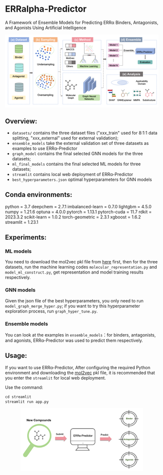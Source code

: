 # ERRalpha-Predictor
A Framework of Ensemble Models for Predicting ERRα Binders, Antagonists, and Agonists Using Artificial Intelligence

![](https://github.com/lxiongZ/ERRalpha-Predictor/blob/main/workflow.png)

## Overview:

- `datasets/` contains the three dataset files ("xxx_train" used for 8:1:1 data splitting, "xxx_external" used for external validation);
- `ensemble_models` take the external validation set of three datasets as examples to use ERRα-Predictor
- `graph_model` contains the final selected GNN models for the three datasets;
- `ml_final_models` contains the final selected ML models for three datasets;
- `streamlit` contains local web deployment of ERRα-Predictor
- `best_hyperparameters.json` optimal hyperparameters for GNN models

## Conda environments:

python = 3.7
deepchem = 2.7.1
imbalanced-learn = 0.7.0
lightgbm = 4.5.0
numpy = 1.21.6
optuna = 4.0.0
pytorch = 1.13.1
pytorch-cuda = 11.7
rdkit = 2023.3.2
scikit-learn = 1.0.2
torch-geometric = 2.3.1
xgboost = 1.6.2 
streamlit = 1.23.1

## Experiments:

### ML models

You need to download the mol2vec pkl file from [here](https://github.com/samoturk/mol2vec/blob/master/examples/models/model_300dim.pkl) first,
then for the three datasets, run the machine learning codes `molecular_representation.py` and `model_ml_construct.py`, get representation and model training results respectively.

### GNN models

Given the json file of the best hyperparameters, you only need to run `model_graph_merge_hyper.py`;
if you want to try this hyperparameter exploration process, run `graph_hyper_tune.py`.

### Ensemble models
You can look at the examples in `ensemble_models`：for binders, antagonists, and agonists, ERRα-Predictor was used to predict them respectively.

## Usage:
If you want to use ERRα-Predictor, After configuring the required Python environment and downloading the [mol2vec](https://github.com/samoturk/mol2vec/blob/master/examples/models/model_300dim.pkl) pkl file, it is recommended that you enter the `streamlit` for local web deployment.

Use the command:

```
cd streamlit
streamlit run app.py
```

<p align="center">
  <img src="https://github.com/lxiongZ/ERRalpha-Predictor/blob/main/streamlit/Schematic%20diagram.png" style="width:80%;" alt="Schematic diagram">
</p>





